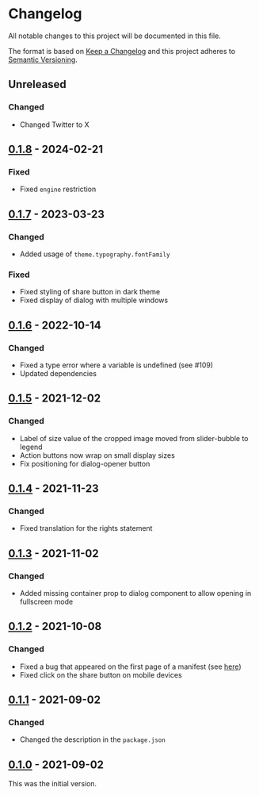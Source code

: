 # Changelog

All notable changes to this project will be documented in this file.

The format is based on [Keep a Changelog](https://keepachangelog.com/en/1.0.0/) and this project adheres to [Semantic Versioning](https://semver.org/spec/v2.0.0.html).

## Unreleased

### Changed

- Changed Twitter to X

## [0.1.8](https://github.com/dbmdz/mirador-imagecropper/releases/tag/0.1.8) - 2024-02-21

### Fixed

- Fixed `engine` restriction

## [0.1.7](https://github.com/dbmdz/mirador-imagecropper/releases/tag/0.1.7) - 2023-03-23

### Changed

- Added usage of `theme.typography.fontFamily`

### Fixed

- Fixed styling of share button in dark theme
- Fixed display of dialog with multiple windows

## [0.1.6](https://github.com/dbmdz/mirador-imagecropper/releases/tag/0.1.6) - 2022-10-14

### Changed

- Fixed a type error where a variable is undefined (see #109)
- Updated dependencies

## [0.1.5](https://github.com/dbmdz/mirador-imagecropper/releases/tag/0.1.5) - 2021-12-02

### Changed

- Label of size value of the cropped image moved from slider-bubble to legend
- Action buttons now wrap on small display sizes
- Fix positioning for dialog-opener button

## [0.1.4](https://github.com/dbmdz/mirador-imagecropper/releases/tag/0.1.4) - 2021-11-23

### Changed

- Fixed translation for the rights statement

## [0.1.3](https://github.com/dbmdz/mirador-imagecropper/releases/tag/0.1.3) - 2021-11-02

### Changed

- Added missing container prop to dialog component to allow opening in fullscreen mode

## [0.1.2](https://github.com/dbmdz/mirador-imagecropper/releases/tag/0.1.2) - 2021-10-08

### Changed

- Fixed a bug that appeared on the first page of a manifest (see [here](https://github.com/dbmdz/mirador-imagecropper/commit/d12fbb7e3cef282d98605477ae4e56b7c674ae6c))
- Fixed click on the share button on mobile devices

## [0.1.1](https://github.com/dbmdz/mirador-imagecropper/releases/tag/0.1.1) - 2021-09-02

### Changed

- Changed the description in the `package.json`

## [0.1.0](https://github.com/dbmdz/mirador-imagecropper/releases/tag/0.1.0) - 2021-09-02

This was the initial version.
